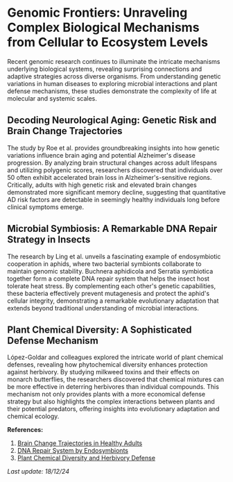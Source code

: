 # Genomic Frontiers: Unraveling Complex Biological Mechanisms from Cellular to Ecosystem Levels

Recent genomic research continues to illuminate the intricate mechanisms underlying biological systems, revealing surprising connections and adaptive strategies across diverse organisms. From understanding genetic variations in human diseases to exploring microbial interactions and plant defense mechanisms, these studies demonstrate the complexity of life at molecular and systemic scales.

## Decoding Neurological Aging: Genetic Risk and Brain Change Trajectories

The study by Roe et al. provides groundbreaking insights into how genetic variations influence brain aging and potential Alzheimer's disease progression. By analyzing brain structural changes across adult lifespans and utilizing polygenic scores, researchers discovered that individuals over 50 often exhibit accelerated brain loss in Alzheimer's-sensitive regions. Critically, adults with high genetic risk and elevated brain changes demonstrated more significant memory decline, suggesting that quantitative AD risk factors are detectable in seemingly healthy individuals long before clinical symptoms emerge.

## Microbial Symbiosis: A Remarkable DNA Repair Strategy in Insects

The research by Ling et al. unveils a fascinating example of endosymbiotic cooperation in aphids, where two bacterial symbionts collaborate to maintain genomic stability. Buchnera aphidicola and Serratia symbiotica together form a complete DNA repair system that helps the insect host tolerate heat stress. By complementing each other's genetic capabilities, these bacteria effectively prevent mutagenesis and protect the aphid's cellular integrity, demonstrating a remarkable evolutionary adaptation that extends beyond traditional understanding of microbial interactions.

## Plant Chemical Diversity: A Sophisticated Defense Mechanism

López-Goldar and colleagues explored the intricate world of plant chemical defenses, revealing how phytochemical diversity enhances protection against herbivory. By studying milkweed toxins and their effects on monarch butterflies, the researchers discovered that chemical mixtures can be more effective in deterring herbivores than individual compounds. This mechanism not only provides plants with a more economical defense strategy but also highlights the complex interactions between plants and their potential predators, offering insights into evolutionary adaptation and chemical ecology.

**References:**

1. [Brain Change Trajectories in Healthy Adults](https://pubmed.ncbi.nlm.nih.gov/39690174)
2. [DNA Repair System by Endosymbionts](https://pubmed.ncbi.nlm.nih.gov/39656210)
3. [Plant Chemical Diversity and Herbivory Defense](https://pubmed.ncbi.nlm.nih.gov/39661060)

*Last update: 18/12/24*
